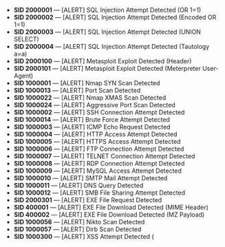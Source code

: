 - **SID 2000001** — [ALERT] SQL Injection Attempt Detected (OR 1=1)
- **SID 2000002** — [ALERT] SQL Injection Attempt Detected (Encoded OR 1=1)
- **SID 2000003** — [ALERT] SQL Injection Attempt Detected (UNION SELECT)
- **SID 2000004** — [ALERT] SQL Injection Attempt Detected (Tautology a=a)
- **SID 2000100** — [ALERT] Metasploit Exploit Detected (Header)
- **SID 2000101** — [ALERT] Metasploit Exploit Detected (Meterpreter User-Agent)
- **SID 1000001** — [ALERT] Nmap SYN Scan Detected
- **SID 1000013** — [ALERT] Port Scan Detected
- **SID 1000022** — [ALERT] Nmap XMAS Scan Detected
- **SID 1000024** — [ALERT] Aggressive Port Scan Detected
- **SID 1000002** — [ALERT] SSH Connection Attempt Detected
- **SID 1000014** — [ALERT] Brute Force Attempt Detected
- **SID 1000003** — [ALERT] ICMP Echo Request Detected
- **SID 1000004** — [ALERT] HTTP Access Attempt Detected
- **SID 1000005** — [ALERT] HTTPS Access Attempt Detected
- **SID 1000006** — [ALERT] FTP Connection Attempt Detected
- **SID 1000007** — [ALERT] TELNET Connection Attempt Detected
- **SID 1000008** — [ALERT] RDP Connection Attempt Detected
- **SID 1000009** — [ALERT] MySQL Access Attempt Detected
- **SID 1000010** — [ALERT] SMTP Mail Attempt Detected
- **SID 1000011** — [ALERT] DNS Query Detected
- **SID 1000012** — [ALERT] SMB File Sharing Attempt Detected
- **SID 2000301** — [ALERT] EXE File Request Detected
- **SID 400001** — [ALERT] EXE File Download Detected (MIME Header)
- **SID 400002** — [ALERT] EXE File Download Detected (MZ Payload)
- **SID 1000056** — [ALERT] Nikto Scan Detected
- **SID 1000057** — [ALERT] Dirb Scan Detected
- **SID 1000300** — [ALERT] XSS Attempt Detected (<script>)
- **SID 1000301** — [ALERT] XSS Attempt Detected (alert)
- **SID 1000302** — [ALERT] XSS Attempt Detected (Encoded)
- **SID 1000400** — [ALERT] Possible Webshell Upload Detected (.php)
- **SID 1000401** — [ALERT] Possible Webshell Upload Detected (.asp)
- **SID 1000402** — [ALERT] Possible Webshell Upload Detected (.jsp)
- **SID 1000020** — [ALERT] Possible DoS/DDoS Attack Detected
- **SID 1000015** — [ALERT] UDP Packet Detected
